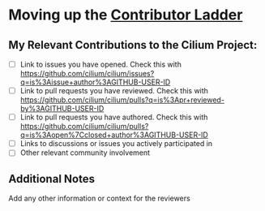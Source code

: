 # Moving up the [Contributor Ladder](https://github.com/cilium/community/blob/main/CONTRIBUTOR-LADDER.md)

<!--
## Adding Yourself as an [Org Member](https://github.com/cilium/community/blob/main/ladder/members.yaml)
If this pull request is to add yourself to the Cilium Organization:
1. Review the [qualifications](https://github.com/cilium/community/blob/main/CONTRIBUTOR-LADDER.md#organization-member)
2. Add a list of your previous contributions to the pull request description. This helps reviewers understand your involvement and context

## Adding Yourself as a Reviewer
If this pull request is to add yourself as a [reviewer for a specific team](https://github.com/cilium/community/tree/main/ladder/teams):
1. Ensure that you are already a Cilium Org Member
2. Review the [qualifications](https://github.com/cilium/community/blob/main/CONTRIBUTOR-LADDER.md#reviewer)
3. Add a list of your previous contributions to the pull request description. This helps reviewers understand your involvement and context
-->
   
## My Relevant Contributions to the Cilium Project:
- [ ] Link to issues you have opened. Check this with https://github.com/cilium/cilium/issues?q=is%3Aissue+author%3AGITHUB-USER-ID
- [ ] Link to pull requests you have reviewed. Check this with https://github.com/cilium/cilium/pulls?q=is%3Apr+reviewed-by%3AGITHUB-USER-ID
- [ ] Link to pull requests you have authored. Check this with https://github.com/cilium/cilium/pulls?q=is%3Aopen%7Cclosed+author%3AGITHUB-USER-ID
- [ ] Links to discussions or issues you actively participated in
- [ ] Other relevant community involvement

## Additional Notes
Add any other information or context for the reviewers
